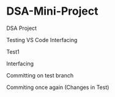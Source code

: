 # DSA-Mini-Project
DSA Project 

Testing VS Code Interfacing

Test1

Interfacing

Committing on test branch 

Commiting once again (Changes in Test) 
